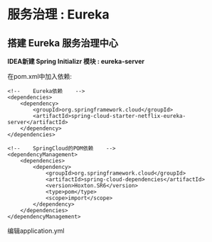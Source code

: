 # 服务治理 : Eureka

## 搭建 Eureka 服务治理中心

**IDEA新建 Spring Initializr 模块 : eureka-server**

在pom.xml中加入依赖:

```pom
<!--    Eureka依赖    -->
<dependencies>
    <dependency>
        <groupId>org.springframework.cloud</groupId>
        <artifactId>spring-cloud-starter-netflix-eureka-server</artifactId>
    </dependency>
</dependencies>

<!--    SpringCloud的POM依赖    -->
<dependencyManagement>
    <dependencies>
        <dependency>
            <groupId>org.springframework.cloud</groupId>
            <artifactId>spring-cloud-dependencies</artifactId>
            <version>Hoxton.SR6</version>
            <type>pom</type>
            <scope>import</scope>
        </dependency>
    </dependencies>
</dependencyManagement>

```

编辑application.yml
```yml



```
